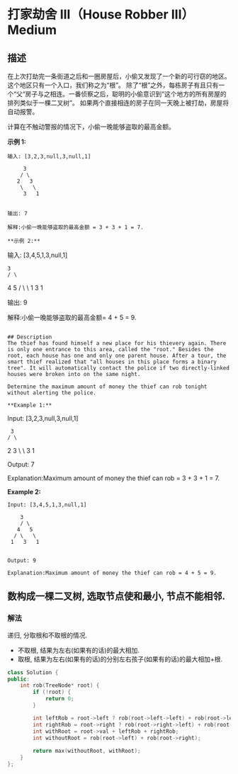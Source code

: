 # 打家劫舍 III（House Robber III）Medium
## 描述
在上次打劫完一条街道之后和一圈房屋后，小偷又发现了一个新的可行窃的地区。这个地区只有一个入口，我们称之为&ldquo;根&rdquo;。 除了&ldquo;根&rdquo;之外，每栋房子有且只有一个&ldquo;父&ldquo;房子与之相连。一番侦察之后，聪明的小偷意识到&ldquo;这个地方的所有房屋的排列类似于一棵二叉树&rdquo;。 如果两个直接相连的房子在同一天晚上被打劫，房屋将自动报警。

计算在不触动警报的情况下，小偷一晚能够盗取的最高金额。

**示例 1:**
```
输入: [3,2,3,null,3,null,1]

     3
    / \
   2   3
    \   \ 
     3   1


输出: 7 

解释:小偷一晚能够盗取的最高金额 = 3 + 3 + 1 = 7.

**示例 2:**
```
输入: [3,4,5,1,3,null,1]

    3
    / \
   4   5
  / \   \ 
 1   3   1


输出: 9

解释:小偷一晚能够盗取的最高金额= 4 + 5 = 9.
```

## Description
The thief has found himself a new place for his thievery again. There is only one entrance to this area, called the "root." Besides the root, each house has one and only one parent house. After a tour, the smart thief realized that "all houses in this place forms a binary tree". It will automatically contact the police if two directly-linked houses were broken into on the same night.

Determine the maximum amount of money the thief can rob tonight without alerting the police.

**Example 1:**
```
Input: [3,2,3,null,3,null,1]

     3
    / \
   2   3
    \   \ 
     3   1


Output: 7 

Explanation:Maximum amount of money the thief can rob = 3 + 3 + 1 = 7.

**Example 2:**
```
Input: [3,4,5,1,3,null,1]

    3
    / \
   4   5
  / \   \ 
 1   3   1


Output: 9

Explanation:Maximum amount of money the thief can rob = 4 + 5 = 9.
```


## 数构成一棵二叉树, 选取节点使和最小, 节点不能相邻.
### 解法
递归, 分取根和不取根的情况.
- 不取根, 结果为左右(如果有的话)的最大相加.
- 取根, 结果为左右(如果有的话)的分别左右孩子(如果有的话)的最大相加+根.
```c++
class Solution {
public:
    int rob(TreeNode* root) {
        if (!root) {
            return 0;
        }

        int leftRob = root->left ? rob(root->left->left) + rob(root->left->right) : 0;
        int rightRob = root->right ? rob(root->right->left) + rob(root->right->right) : 0;
        int withRoot = root->val + leftRob + rightRob;
        int withoutRoot = rob(root->left) + rob(root->right);
        
        return max(withoutRoot, withRoot);
    }
};
```